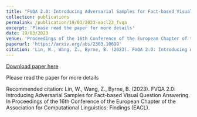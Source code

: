 ```yaml
---
title: "FVQA 2.0: Introducing Adversarial Samples for Fact-based Visual Question Answering"
collection: publications
permalink: /publication/19/03/2023-eacl23_fvqa
excerpt: 'Please read the paper for more details'
date: 19/03/2023
venue: 'Proceedings of the 16th Conference of the European Chapter of the Association for Computational Linguistics: Findings (EACL)'
paperurl: 'https://arxiv.org/abs/2303.10699'
citation: 'Lin, W., Wang, Z., Byrne, B. (2023). FVQA 2.0: Introducing Adversarial Samples for Fact-based Visual Question Answering. In Proceedings of the 16th Conference of the European Chapter of the Association for Computational Linguistics: Findings (EACL).'
---
```


<a href='https://arxiv.org/abs/2303.10699'>Download paper here</a>

Please read the paper for more details

Recommended citation: Lin, W., Wang, Z., Byrne, B. (2023). FVQA 2.0: Introducing Adversarial Samples for Fact-based Visual Question Answering. In Proceedings of the 16th Conference of the European Chapter of the Association for Computational Linguistics: Findings (EACL).